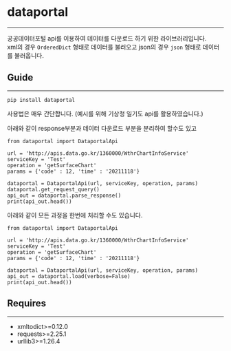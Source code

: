 # dataportal
---
공공데이터포털 api를 이용하여 데이터를 다운로드 하기 위한 라이브러리입니다.  
xml의 경우 `OrderedDict` 형태로 데이터를 불러오고 json의 경우 `json` 형태로 데이터를 불러옵니다.
  
  
## Guide
---
```
pip install dataportal
```
사용법은 매우 간단합니다.
(예시를 위해 기상청 일기도 api를 활용하였습니다.)

아래와 같이 response부분과 데이터 다운로드 부분을 분리하여 할수도 있고

```
from dataportal import DataportalApi

url = 'http://apis.data.go.kr/1360000/WthrChartInfoService'
serviceKey = 'Test'
operation = 'getSurfaceChart'
params = {'code' : 12, 'time' : '20211118'}

dataportal = DataportalApi(url, serviceKey, operation, params)
dataportal.get_request_query()
api_out = dataportal.parse_response()
print(api_out.head())
```

아래와 같이 모든 과정을 한번에 처리할 수도 있습니다.
```
from dataportal import DataportalApi

url = 'http://apis.data.go.kr/1360000/WthrChartInfoService'
serviceKey = 'Test'
operation = 'getSurfaceChart'
params = {'code' : 12, 'time' : '20211118'}

dataportal = DataportalApi(url, serviceKey, operation, params)
api_out = dataportal.load(verbose=False)
print(api_out.head())
```

## Requires
---
* xmltodict>=0.12.0  
* requests>=2.25.1
* urllib3>=1.26.4  
